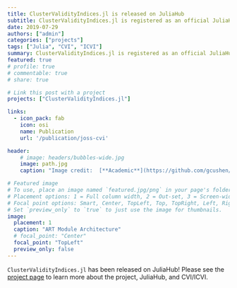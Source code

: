 ```yaml
---
title: ClusterValidityIndices.jl is released on JuliaHub
subtitle: ClusterValidityIndices.jl is registered as an official JuliaHub package at version 0.1.0.
date: 2019-07-29
authors: ["admin"]
categories: ["projects"]
tags: ["Julia", "CVI", "ICVI"]
summary: ClusterValidityIndices.jl is registered as an official JuliaHub package at version 0.1.0.
featured: true
# profile: true
# commentable: true
# share: true

# Link this post with a project
projects: ["ClusterValidityIndices.jl"]

links:
  - icon_pack: fab
    icon: osi
    name: Publication
    url: '/publication/joss-cvi'

header:
    # image: headers/bubbles-wide.jpg
    image: path.jpg
    caption: "Image credit:  [**Academic**](https://github.com/gcushen/hugo-academic/)"

# Featured image
# To use, place an image named `featured.jpg/png` in your page's folder.
# Placement options: 1 = Full column width, 2 = Out-set, 3 = Screen-width
# Focal point options: Smart, Center, TopLeft, Top, TopRight, Left, Right, BottomLeft, Bottom, BottomRight
# Set `preview_only` to `true` to just use the image for thumbnails.
image:
  placement: 1
  caption: "ART Module Architecture"
  # focal_point: "Center"
  focal_point: "TopLeft"
  preview_only: false
---
```


`ClusterValidityIndices.jl` has been released on JuliaHub!
Please see the [project page](/project/clustervalidityindices) to learn more about the project, JuliaHub, and CVI/ICVI.
